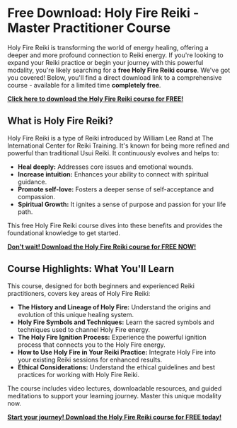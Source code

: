 # Free Download: Holy Fire Reiki - Master Practitioner Course

Holy Fire Reiki is transforming the world of energy healing, offering a deeper and more profound connection to Reiki energy. If you're looking to expand your Reiki practice or begin your journey with this powerful modality, you're likely searching for a **free Holy Fire Reiki course**. We've got you covered! Below, you'll find a direct download link to a comprehensive course - available for a limited time **completely free**.

[**Click here to download the Holy Fire Reiki course for FREE!**](https://udemywork.com/holyfire-reiki)

## What is Holy Fire Reiki?

Holy Fire Reiki is a type of Reiki introduced by William Lee Rand at The International Center for Reiki Training. It's known for being more refined and powerful than traditional Usui Reiki. It continuously evolves and helps to:

*   **Heal deeply:** Addresses core issues and emotional wounds.
*   **Increase intuition:** Enhances your ability to connect with spiritual guidance.
*   **Promote self-love:** Fosters a deeper sense of self-acceptance and compassion.
*   **Spiritual Growth:** It ignites a sense of purpose and passion for your life path.

This free Holy Fire Reiki course dives into these benefits and provides the foundational knowledge to get started.

[**Don't wait! Download the Holy Fire Reiki course for FREE NOW!**](https://udemywork.com/holyfire-reiki)

## Course Highlights: What You'll Learn

This course, designed for both beginners and experienced Reiki practitioners, covers key areas of Holy Fire Reiki:

*   **The History and Lineage of Holy Fire:** Understand the origins and evolution of this unique healing system.
*   **Holy Fire Symbols and Techniques:** Learn the sacred symbols and techniques used to channel Holy Fire energy.
*   **The Holy Fire Ignition Process:** Experience the powerful ignition process that connects you to the Holy Fire energy.
*   **How to Use Holy Fire in Your Reiki Practice:** Integrate Holy Fire into your existing Reiki sessions for enhanced results.
*   **Ethical Considerations:** Understand the ethical guidelines and best practices for working with Holy Fire Reiki.

The course includes video lectures, downloadable resources, and guided meditations to support your learning journey. Master this unique modality now.

[**Start your journey! Download the Holy Fire Reiki course for FREE today!**](https://udemywork.com/holyfire-reiki)
